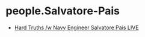 # people.Salvatore-Pais
- [Hard Truths /w Navy Engineer Salvatore Pais LIVE](https://youtu.be/CYMiTQyUZZ8)

